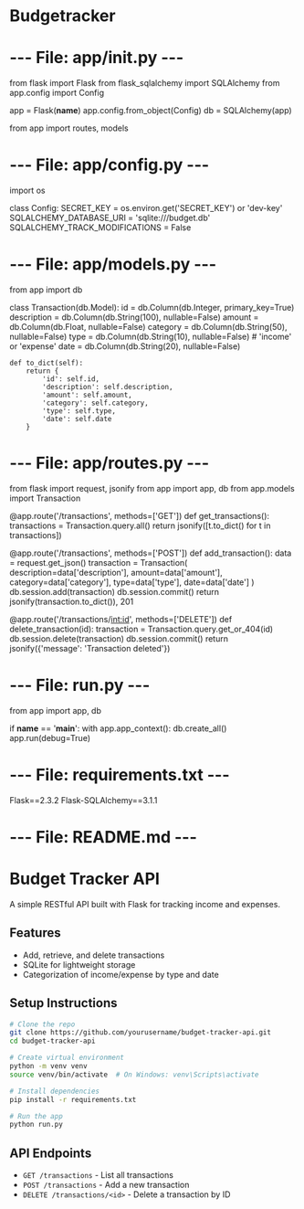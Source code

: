 # Budgetracker
# --- File: app/__init__.py ---
from flask import Flask
from flask_sqlalchemy import SQLAlchemy
from app.config import Config

app = Flask(__name__)
app.config.from_object(Config)
db = SQLAlchemy(app)

from app import routes, models

# --- File: app/config.py ---
import os

class Config:
    SECRET_KEY = os.environ.get('SECRET_KEY') or 'dev-key'
    SQLALCHEMY_DATABASE_URI = 'sqlite:///budget.db'
    SQLALCHEMY_TRACK_MODIFICATIONS = False

# --- File: app/models.py ---
from app import db

class Transaction(db.Model):
    id = db.Column(db.Integer, primary_key=True)
    description = db.Column(db.String(100), nullable=False)
    amount = db.Column(db.Float, nullable=False)
    category = db.Column(db.String(50), nullable=False)
    type = db.Column(db.String(10), nullable=False)  # 'income' or 'expense'
    date = db.Column(db.String(20), nullable=False)

    def to_dict(self):
        return {
            'id': self.id,
            'description': self.description,
            'amount': self.amount,
            'category': self.category,
            'type': self.type,
            'date': self.date
        }

# --- File: app/routes.py ---
from flask import request, jsonify
from app import app, db
from app.models import Transaction

@app.route('/transactions', methods=['GET'])
def get_transactions():
    transactions = Transaction.query.all()
    return jsonify([t.to_dict() for t in transactions])

@app.route('/transactions', methods=['POST'])
def add_transaction():
    data = request.get_json()
    transaction = Transaction(
        description=data['description'],
        amount=data['amount'],
        category=data['category'],
        type=data['type'],
        date=data['date']
    )
    db.session.add(transaction)
    db.session.commit()
    return jsonify(transaction.to_dict()), 201

@app.route('/transactions/<int:id>', methods=['DELETE'])
def delete_transaction(id):
    transaction = Transaction.query.get_or_404(id)
    db.session.delete(transaction)
    db.session.commit()
    return jsonify({'message': 'Transaction deleted'})

# --- File: run.py ---
from app import app, db

if __name__ == '__main__':
    with app.app_context():
        db.create_all()
    app.run(debug=True)

# --- File: requirements.txt ---
Flask==2.3.2
Flask-SQLAlchemy==3.1.1

# --- File: README.md ---
# Budget Tracker API

A simple RESTful API built with Flask for tracking income and expenses.

## Features
- Add, retrieve, and delete transactions
- SQLite for lightweight storage
- Categorization of income/expense by type and date

## Setup Instructions

```bash
# Clone the repo
git clone https://github.com/yourusername/budget-tracker-api.git
cd budget-tracker-api

# Create virtual environment
python -m venv venv
source venv/bin/activate  # On Windows: venv\Scripts\activate

# Install dependencies
pip install -r requirements.txt

# Run the app
python run.py
```

## API Endpoints
- `GET /transactions` - List all transactions
- `POST /transactions` - Add a new transaction
- `DELETE /transactions/<id>` - Delete a transaction by ID
